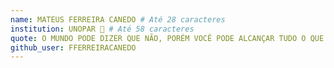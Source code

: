 ```yaml
---
name: MATEUS FERREIRA CANEDO # Até 28 caracteres
institution: UNOPAR 🚩 # Até 58 caracteres
quote: O MUNDO PODE DIZER QUE NÃO, PORÉM VOCÊ PODE ALCANÇAR TUDO O QUE SONHOU # Até 100 caracteres, evite usar aspas(")para garantir que o formato permaneça o mesmo.
github_user: FFERREIRACANEDO
---
```

